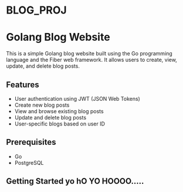 # BLOG_PROJ
# Golang Blog Website

This is a simple Golang blog website built using the Go programming language and the Fiber web framework. It allows users to create, view, update, and delete blog posts.

## Features

- User authentication using JWT (JSON Web Tokens)
- Create new blog posts
- View and browse existing blog posts
- Update and delete blog posts
- User-specific blogs based on user ID

## Prerequisites

- Go 
- PostgreSQL 

## Getting Started yo hO YO HOOOO..... 
